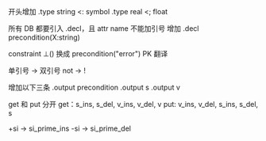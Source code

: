 开头增加 
    .type string <: symbol
    .type real <; float

所有 DB 都要引入 .decl，且 attr name 不能加引号
增加 .decl precondition(X:string)

constraint ⊥() 换成 precondition("error")
PK 翻译

单引号 -> 双引号
not -> !


增加以下三条
    .output precondition
    .output s
    .output v


get 和 put 分开
    get：s_ins, s_del, v_ins, v_del, v
    put: v_ins, v_del, s_ins, s_del, s

+si -> si_prime_ins
-si -> si_prime_del
